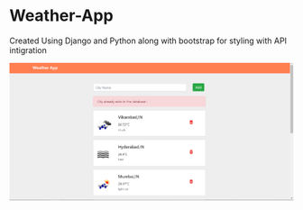 # Weather-App

Created Using Django and Python along with bootstrap for styling with API intigration

![](images/Weather-App.png)
